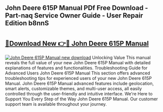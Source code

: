 ## John Deere 615P Manual PDf Free Download - Part-naq Service Owner Guide - User Repair Edition b8nnS

# <h2><a href="http://bc87029.oget.top/?id=John+Deere+615P+Manual">🔗Download New 👉🔴 John Deere 615P Manual</a></h2>

[![John Deere 615P Manual new download](https://i.imgur.com/5g1atiW.png)](http://bc87029.oget.top/?id=John+Deere+615P+Manual)
Unlocking Value This manual reveals the full value of your new John Deere 615P Manual with detailed explanations of features and functionalities. Troubleshooting Guide for Advanced Users John Deere 615P Manual This section offers advanced troubleshooting tips for experienced users of your new John Deere 615P Manual. John Deere 615P Manual advanced features include geolocation, smart alerts, customizable themes, and multi-user access, all easily controlled through the user-friendly and intuitive interface. We're Here to Support You Every Step of the Way John Deere 615P Manual. Our customer support team is available throughout your journey.
